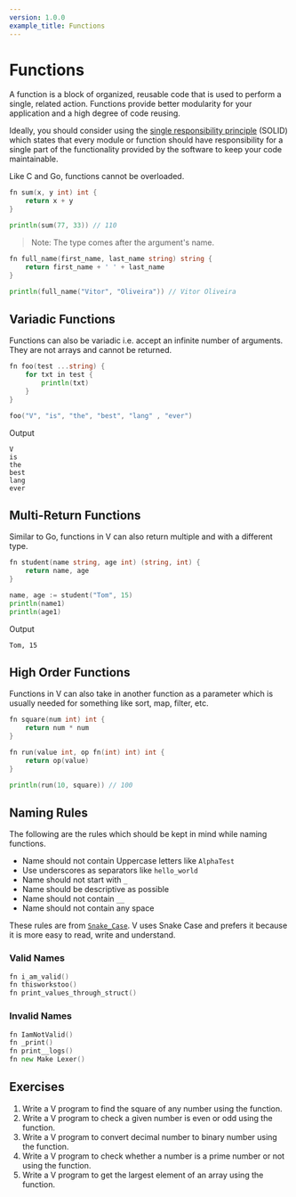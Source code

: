 ```yaml
---
version: 1.0.0
example_title: Functions
---
```


# Functions

A function is a block of organized, reusable code that is used to perform a single, related action.
Functions provide better modularity for your application and a high degree of code reusing.

Ideally, you should consider using the [single responsibility principle](https://en.wikipedia.org/wiki/Single_responsibility_principle) (SOLID) which states that every module or function should have responsibility
for a single part of the functionality provided by the software to keep your code maintainable.

Like C and Go, functions cannot be overloaded.

```go
fn sum(x, y int) int {
    return x + y
}

println(sum(77, 33)) // 110
```

> Note: The type comes after the argument's name.

```go
fn full_name(first_name, last_name string) string {
    return first_name + ' ' + last_name
}

println(full_name("Vitor", "Oliveira")) // Vitor Oliveira
```

## Variadic Functions

Functions can also be variadic i.e. accept an infinite number of arguments.
They are not arrays and cannot be returned.

```go
fn foo(test ...string) {
    for txt in test {
        println(txt)
    }
}

foo("V", "is", "the", "best", "lang" , "ever")
```

Output

```console
V
is
the
best
lang
ever
```

## Multi-Return Functions

Similar to Go, functions in V can also return multiple and with a different type.

```go
fn student(name string, age int) (string, int) {
    return name, age
}

name, age := student("Tom", 15)
println(name1)
println(age1)
```

Output

```console
Tom, 15
```

## High Order Functions

Functions in V can also take in another function as a parameter which is usually
needed for something like sort, map, filter, etc.

```go
fn square(num int) int {
    return num * num
}

fn run(value int, op fn(int) int) int {
    return op(value)
}

println(run(10, square)) // 100
```

## Naming Rules

The following are the rules which should be kept in mind while naming functions.

- Name should not contain Uppercase letters like `AlphaTest`
- Use underscores as separators like `hello_world`
- Name should not start with `_`
- Name should be descriptive as possible
- Name should not contain `__`
- Name should not contain any space

These rules are from [`Snake_Case`](https://en.wikipedia.org/wiki/Snake_case). V uses Snake Case and prefers it because it is more easy to read, write and understand.

### Valid Names

```go
fn i_am_valid()
fn thisworkstoo()
fn print_values_through_struct()
```

### Invalid Names

```go
fn IamNotValid()
fn _print()
fn print__logs()
fn new Make Lexer()
```

## Exercises

1. Write a V program to find the square of any number using the function.
2. Write a V program to check a given number is even or odd using the function.
3. Write a V program to convert decimal number to binary number using the function.
4. Write a V program to check whether a number is a prime number or not using the function.
5. Write a V program to get the largest element of an array using the function.
